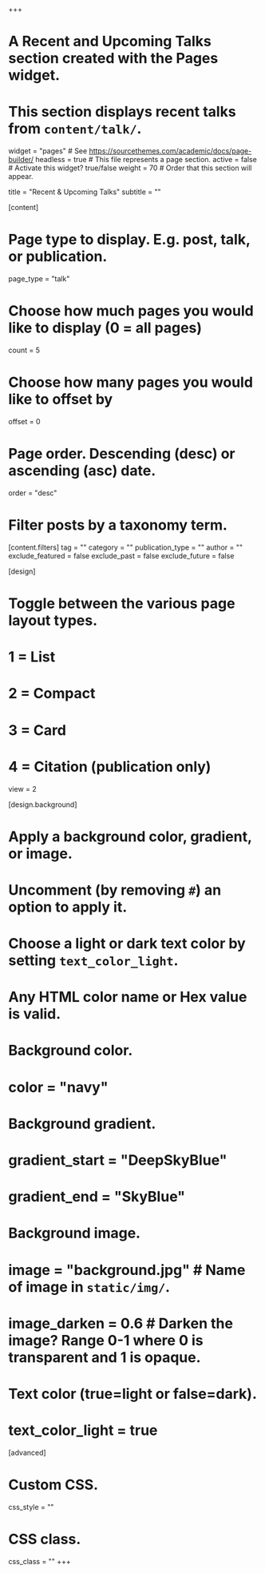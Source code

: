+++

# A Recent and Upcoming Talks section created with the Pages widget.

# This section displays recent talks from `content/talk/`.

widget = "pages" # See https://sourcethemes.com/academic/docs/page-builder/
headless = true # This file represents a page section.
active = false # Activate this widget? true/false
weight = 70 # Order that this section will appear.

title = "Recent & Upcoming Talks"
subtitle = ""

[content]

# Page type to display. E.g. post, talk, or publication.

page_type = "talk"

# Choose how much pages you would like to display (0 = all pages)

count = 5

# Choose how many pages you would like to offset by

offset = 0

# Page order. Descending (desc) or ascending (asc) date.

order = "desc"

# Filter posts by a taxonomy term.

[content.filters]
tag = ""
category = ""
publication_type = ""
author = ""
exclude_featured = false
exclude_past = false
exclude_future = false

[design]

# Toggle between the various page layout types.

# 1 = List

# 2 = Compact

# 3 = Card

# 4 = Citation (publication only)

view = 2

[design.background]

# Apply a background color, gradient, or image.

# Uncomment (by removing `#`) an option to apply it.

# Choose a light or dark text color by setting `text_color_light`.

# Any HTML color name or Hex value is valid.

# Background color.

# color = "navy"

# Background gradient.

# gradient_start = "DeepSkyBlue"

# gradient_end = "SkyBlue"

# Background image.

# image = "background.jpg" # Name of image in `static/img/`.

# image_darken = 0.6 # Darken the image? Range 0-1 where 0 is transparent and 1 is opaque.

# Text color (true=light or false=dark).

# text_color_light = true

[advanced]

# Custom CSS.

css_style = ""

# CSS class.

css_class = ""
+++
